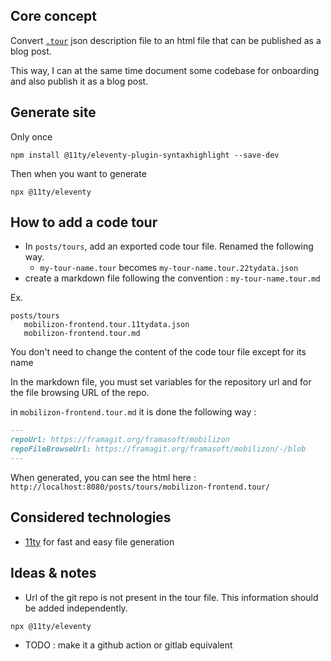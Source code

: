 ## Core concept

Convert [`.tour`][codetour-schema] json description file to an html file that can be published as a blog post.

This way, I can at the same time document some codebase for onboarding and also publish it as a blog post.

## Generate site

Only once

```
npm install @11ty/eleventy-plugin-syntaxhighlight --save-dev
```

Then when you want to generate

```
npx @11ty/eleventy
```


## How to add a code tour

- In `posts/tours`, add an exported code tour file. Renamed the following way.
    - `my-tour-name.tour` becomes `my-tour-name.tour.22tydata.json`
- create a markdown file following the convention : `my-tour-name.tour.md`

Ex.

```
posts/tours
   mobilizon-frontend.tour.11tydata.json
   mobilizon-frontend.tour.md
```

You don't need to change the content of the code tour file except for its name

In the markdown file, you must set variables for the repository url and for the file browsing URL of the repo.

in `mobilizon-frontend.tour.md` it is done the following way :

```md
---
repoUrl: https://framagit.org/framasoft/mobilizon
repoFileBrowseUrl: https://framagit.org/framasoft/mobilizon/-/blob
---
```

When generated, you can see the html here : `http://localhost:8080/posts/tours/mobilizon-frontend.tour/` 

## Considered technologies

- [11ty][11ty] for fast and easy file generation

[codetour-schema]:https://aka.ms/codetour-schema
[11ty]:https://www.11ty.dev/

## Ideas & notes

- Url of the git repo is not present in the tour file. This information should be added independently.

```bash
npx @11ty/eleventy
```

- TODO : make it a github action or gitlab equivalent